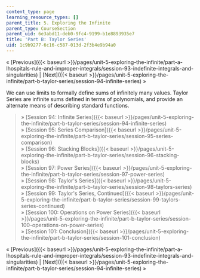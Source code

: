 ```yaml
---
content_type: page
learning_resource_types: []
parent_title: 5. Exploring the Infinite
parent_type: CourseSection
parent_uid: 6e3abd11-deb0-9fc4-9199-b1e8893935e7
title: 'Part B: Taylor Series'
uid: 1c9b9277-6c16-c587-013d-2f3b4e9b94a0
---
```


« [Previous]({{< baseurl >}}/pages/unit-5-exploring-the-infinite/part-a-lhospitals-rule-and-improper-integrals/session-93-indefinite-integrals-and-singularities) | [Next]({{< baseurl >}}/pages/unit-5-exploring-the-infinite/part-b-taylor-series/session-94-infinite-series) »

We can use limits to formally define sums of infinitely many values. Taylor Series are infinite sums defined in terms of polynomials, and provide an alternate means of describing standard functions.

> » [Session 94: Infinite Series]({{< baseurl >}}/pages/unit-5-exploring-the-infinite/part-b-taylor-series/session-94-infinite-series)  
> » [Session 95: Series Comparison]({{< baseurl >}}/pages/unit-5-exploring-the-infinite/part-b-taylor-series/session-95-series-comparison)  
> » [Session 96: Stacking Blocks]({{< baseurl >}}/pages/unit-5-exploring-the-infinite/part-b-taylor-series/session-96-stacking-blocks)  
> » [Session 97: Power Series]({{< baseurl >}}/pages/unit-5-exploring-the-infinite/part-b-taylor-series/session-97-power-series)  
> » [Session 98: Taylor's Series]({{< baseurl >}}/pages/unit-5-exploring-the-infinite/part-b-taylor-series/session-98-taylors-series)  
> » [Session 99: Taylor's Series, Continued]({{< baseurl >}}/pages/unit-5-exploring-the-infinite/part-b-taylor-series/session-99-taylors-series-continued)  
> » [Session 100: Operations on Power Series]({{< baseurl >}}/pages/unit-5-exploring-the-infinite/part-b-taylor-series/session-100-operations-on-power-series)  
> » [Session 101: Conclusion]({{< baseurl >}}/pages/unit-5-exploring-the-infinite/part-b-taylor-series/session-101-conclusion)

« [Previous]({{< baseurl >}}/pages/unit-5-exploring-the-infinite/part-a-lhospitals-rule-and-improper-integrals/session-93-indefinite-integrals-and-singularities) | [Next]({{< baseurl >}}/pages/unit-5-exploring-the-infinite/part-b-taylor-series/session-94-infinite-series) »